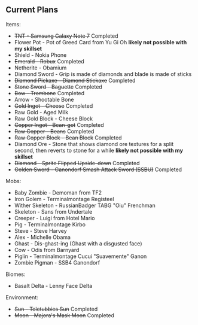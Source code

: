 Current Plans
-------------
Items:
- ~~TNT - Samsung Galaxy Note 7~~ Completed
- Flower Pot - Pot of Greed Card from Yu Gi Oh **likely not possible with my skillset**
- Shield - Nokia Phone
- ~~Emerald - Robux~~ Completed
- Netherite - Obamium
- Diamond Sword - Grip is made of diamonds and blade is made of sticks
- ~~Diamond Pickaxe - Diamond Stickaxe~~ Completed
- ~~Stone Sword - Baguette~~ Completed
- ~~Bow - Trombone~~ Completed
- Arrow - Shootable Bone
- ~~Gold Ingot - Cheese~~ Completed
- Raw Gold - Aged Milk
- Raw Gold Block - Cheese Block
- ~~Copper Ingot - Bean-got~~ Completed
- ~~Raw Copper - Beans~~ Completed
- ~~Raw Copper Block - Bean Block~~ Completed
- Diamond Ore - Stone that shows diamond ore textures for a split second, then reverts to stone for a while **likely not possible with my skillset**
- ~~Diamond - Sprite Flipped Upside-down~~ Completed
- ~~Golden Sword - Ganondorf Smash Attack Sword (SSBU)~~ Completed

Mobs:
- Baby Zombie - Demoman from TF2
- Iron Golem - Terminalmontage Registeel
- Wither Skeleton - RussianBadger TABG "Oiu" Frenchman
- Skeleton - Sans from Undertale
- Creeper - Luigi from Hotel Mario
- Pig - Terminalmontage Kirbo
- Steve - Steve Harvey
- Alex - Michelle Obama
- Ghast - Dis-ghast-ing (Ghast with a disgusted face)
- Cow - Odis from Barnyard
- Piglin - Terminalmontage Cucui "Suavemente" Ganon
- Zombie Pigman - SSB4 Ganondorf

Biomes:
- Basalt Delta - Lenny Face Delta

Environment:
- ~~Sun - Teletubbies Sun~~ Completed
- ~~Moon - Majora's Mask Moon~~ Completed
